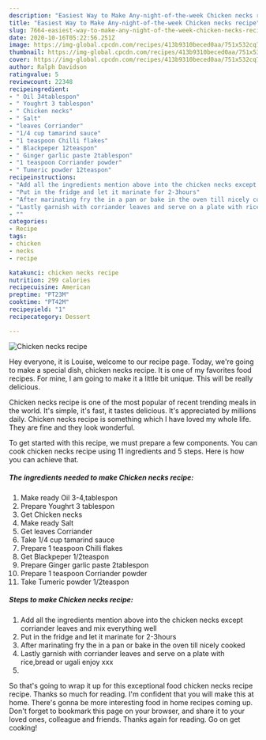 ```yaml
---
description: "Easiest Way to Make Any-night-of-the-week Chicken necks recipe"
title: "Easiest Way to Make Any-night-of-the-week Chicken necks recipe"
slug: 7664-easiest-way-to-make-any-night-of-the-week-chicken-necks-recipe
date: 2020-10-16T05:22:56.251Z
image: https://img-global.cpcdn.com/recipes/413b9310beced0aa/751x532cq70/chicken-necks-recipe-recipe-main-photo.jpg
thumbnail: https://img-global.cpcdn.com/recipes/413b9310beced0aa/751x532cq70/chicken-necks-recipe-recipe-main-photo.jpg
cover: https://img-global.cpcdn.com/recipes/413b9310beced0aa/751x532cq70/chicken-necks-recipe-recipe-main-photo.jpg
author: Ralph Davidson
ratingvalue: 5
reviewcount: 22348
recipeingredient:
- " Oil 34tablespon"
- " Youghrt 3 tablespon"
- " Chicken necks"
- " Salt"
- "leaves Corriander"
- "1/4 cup tamarind sauce"
- "1 teaspoon Chilli flakes"
- " Blackpeper 12teaspon"
- " Ginger garlic paste 2tablespon"
- "1 teaspoon Corriander powder"
- " Tumeric powder 12teaspon"
recipeinstructions:
- "Add all the ingredients mention above into the chicken necks except corriander leaves and mix everything well"
- "Put in the fridge and let it marinate for 2-3hours"
- "After marinating fry the in a pan or bake in the oven till nicely cooked"
- "Lastly garnish with corriander leaves and serve on a plate with rice,bread or ugali enjoy xxx"
- ""
categories:
- Recipe
tags:
- chicken
- necks
- recipe

katakunci: chicken necks recipe 
nutrition: 299 calories
recipecuisine: American
preptime: "PT23M"
cooktime: "PT42M"
recipeyield: "1"
recipecategory: Dessert

---
```



![Chicken necks recipe](https://img-global.cpcdn.com/recipes/413b9310beced0aa/751x532cq70/chicken-necks-recipe-recipe-main-photo.jpg)

Hey everyone, it is Louise, welcome to our recipe page. Today, we're going to make a special dish, chicken necks recipe. It is one of my favorites food recipes. For mine, I am going to make it a little bit unique. This will be really delicious.



Chicken necks recipe is one of the most popular of recent trending meals in the world. It's simple, it's fast, it tastes delicious. It's appreciated by millions daily. Chicken necks recipe is something which I have loved my whole life. They are fine and they look wonderful.


To get started with this recipe, we must prepare a few components. You can cook chicken necks recipe using 11 ingredients and 5 steps. Here is how you can achieve that.

<!--inarticleads1-->

##### The ingredients needed to make Chicken necks recipe:

1. Make ready  Oil 3-4,tablespon
1. Prepare  Youghrt 3 tablespon
1. Get  Chicken necks
1. Make ready  Salt
1. Get leaves Corriander
1. Take 1/4 cup tamarind sauce
1. Prepare 1 teaspoon Chilli flakes
1. Get  Blackpeper 1/2teaspon
1. Prepare  Ginger garlic paste 2tablespon
1. Prepare 1 teaspoon Corriander powder
1. Take  Tumeric powder 1/2teaspon




<!--inarticleads2-->

##### Steps to make Chicken necks recipe:

1. Add all the ingredients mention above into the chicken necks except corriander leaves and mix everything well
1. Put in the fridge and let it marinate for 2-3hours
1. After marinating fry the in a pan or bake in the oven till nicely cooked
1. Lastly garnish with corriander leaves and serve on a plate with rice,bread or ugali enjoy xxx
1. 




So that's going to wrap it up for this exceptional food chicken necks recipe recipe. Thanks so much for reading. I'm confident that you will make this at home. There's gonna be more interesting food in home recipes coming up. Don't forget to bookmark this page on your browser, and share it to your loved ones, colleague and friends. Thanks again for reading. Go on get cooking!
